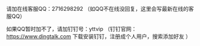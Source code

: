 请加在线客服QQ：2716298292 （如QQ不在线没回复，这里会写最新在线的客服QQ）

如果QQ暂时加不了，请加钉钉号：yttvip
（钉钉官网：https://www.dingtalk.com  下载安装钉钉，注册成个人用户，搜索添加好友 ）

